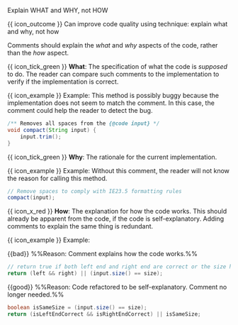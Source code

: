 <span id="title">Explain WHAT and WHY, not HOW</span>

<span id="prereqs"></span>

<span id="outcomes">{{ icon_outcome }} Can improve code quality using technique: explain what and why, not how </span>

<div id="body">

Comments should explain the _what_ and _why_ aspects of the code, rather than the _how_ aspect.

{{ icon_tick_green }} **What**: The specification of what the code is _supposed_ to do. The reader can compare such comments to the implementation to verify if the implementation is correct.

<box>

{{ icon_example }} Example: This method is possibly buggy because the implementation does not seem to match the comment. In this case, the comment could help the reader to detect the bug.

```java
/** Removes all spaces from the {@code input} */
void compact(String input) {
    input.trim();
}
```
</box>

{{ icon_tick_green }} **Why**: The rationale for the current implementation.

<box>

{{ icon_example }} Example: Without this comment, the reader will not know the reason for calling this method. 

```java
// Remove spaces to comply with IE23.5 formatting rules
compact(input);
```

</box>

{{ icon_x_red }} **How**: The explanation for how the code works. This should already be apparent from the code, if the code is self-explanatory. Adding comments to explain the same thing is redundant.

<box>

{{ icon_example }} Example:  

{{bad}} %%Reason: Comment explains how the code works.%%
```java
// return true if both left end and right end are correct or the size has not incremented
return (left && right) || (input.size() == size);
```

{{good}} %%Reason: Code refactored to be self-explanatory. Comment no longer needed.%%
```java
boolean isSameSize = (input.size() == size);
return (isLeftEndCorrect && isRightEndCorrect) || isSameSize;
```

</box>



</div>

<div id="extras">
</div>